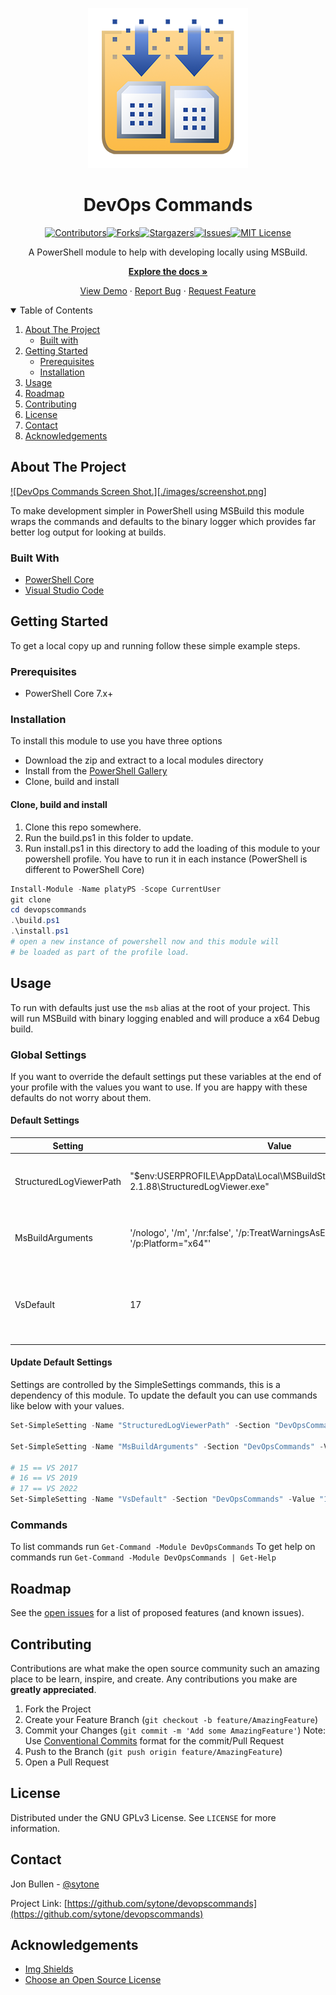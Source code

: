 <div align="center">

![Logo.](./images/msbuild.png "Logo")

# DevOps Commands

[![Contributors][contributors-shield]][contributors-url][![Forks][forks-shield]][forks-url][![Stargazers][stars-shield]][stars-url][![Issues][issues-shield]][issues-url][![MIT License][license-shield]][license-url]

A PowerShell module to help with developing locally using MSBuild.

**[Explore the docs »](https://github.com/sytone/devopscommands)**

[View Demo](https://github.com/sytone/devopscommands) · [Report Bug](https://github.com/sytone/devopscommands/issues) · [Request Feature](https://github.com/sytone/devopscommands/issues)

</div>

<details open="open">
  <summary>Table of Contents</summary>

  1. [About The Project](#about-the-project)
     - [Built with](#built-with)
  2. [Getting Started](#getting-started)
     - [Prerequisites](#prerequisites)
     - [Installation](#installation)
  3. [Usage](#usage)
  4. [Roadmap](#roadmap)
  5. [Contributing](#contributing)
  6. [License](#license)
  7. [Contact](#contact)
  8. [Acknowledgements](#acknowledgements)

</details>

## About The Project

[![DevOps Commands Screen Shot.][./images/screenshot.png]](https://github.com/sytone/devopscommands)

To make development simpler in PowerShell using MSBuild this module wraps the commands and defaults to the binary logger which provides far better log output for looking at builds.

### Built With

- [PowerShell Core](https://docs.microsoft.com/powershell/)
- [Visual Studio Code](https://code.visualstudio.com/)

## Getting Started

To get a local copy up and running follow these simple example steps.

### Prerequisites

- PowerShell Core 7.x+

### Installation

To install this module to use you have three options

- Download the zip and extract to a local modules directory
- Install from the [PowerShell Gallery](https://www.powershellgallery.com/)
- Clone, build and install

#### Clone, build and install

1. Clone this repo somewhere.
2. Run the build.ps1 in this folder to update.
3. Run install.ps1 in this directory to add the loading of this module to your powershell profile. You have to run it in each instance (PowerShell is different to PowerShell Core)

```PowerShell
Install-Module -Name platyPS -Scope CurrentUser
git clone
cd devopscommands
.\build.ps1
.\install.ps1
# open a new instance of powershell now and this module will
# be loaded as part of the profile load.
```

## Usage

To run with defaults just use the `msb` alias at the root of your project. This will run MSBuild with binary logging enabled and will produce a x64 Debug build.

### Global Settings

If you want to override the default settings put these variables at the end of your profile with the values you want to use. If you are happy with these defaults do not worry about them.

#### Default Settings

| Setting                 | Value                                                                                          | Description                                   |
| ----------------------- | ---------------------------------------------------------------------------------------------- | --------------------------------------------- |
| StructuredLogViewerPath | "$env:USERPROFILE\AppData\Local\MSBuildStructuredLogViewer\app-2.1.88\StructuredLogViewer.exe" | Viewer for the Binary log produced by MSBuild |
| MsBuildArguments | '/nologo', '/m', '/nr:false', '/p:TreatWarningsAsErrors="true"', '/p:Platform="x64"' | Arguments passed to MSBuild on every execution |
| VsDefault | 17 | Version of Visual Studio to import the console settings from |


#### Update Default Settings

Settings are controlled by the SimpleSettings commands, this is a dependency of this module. To update the default you can use commands like below with your values.

``` PowerShell
Set-SimpleSetting -Name "StructuredLogViewerPath" -Section "DevOpsCommands" -Value "$env:USERPROFILE\AppData\Local\MSBuildStructuredLogViewer\app-2.0.64\StructuredLogViewer.exe"

Set-SimpleSetting -Name "MsBuildArguments" -Section "DevOpsCommands" -Value @('/nologo', '/m', '/nr:false', '/p:TreatWarningsAsErrors="true"', '/p:Platform="x64"')

# 15 == VS 2017
# 16 == VS 2019
# 17 == VS 2022
Set-SimpleSetting -Name "VsDefault" -Section "DevOpsCommands" -Value "17"
```

### Commands

To list commands run `Get-Command -Module DevOpsCommands`
To get help on commands run `Get-Command -Module DevOpsCommands | Get-Help`

## Roadmap

See the [open issues](https://github.com/sytone/devopscommands/issues) for a list of proposed features (and known issues).

## Contributing

Contributions are what make the open source community such an amazing place to be learn, inspire, and create. Any contributions you make are **greatly appreciated**.

1. Fork the Project
2. Create your Feature Branch (`git checkout -b feature/AmazingFeature`)
3. Commit your Changes (`git commit -m 'Add some AmazingFeature'`)
   Note: Use [Conventional Commits](https://www.conventionalcommits.org/en/v1.0.0/) format for the commit/Pull Request
4. Push to the Branch (`git push origin feature/AmazingFeature`)
5. Open a Pull Request

## License

Distributed under the GNU GPLv3 License. See `LICENSE` for more information.

## Contact

Jon Bullen - [@sytone](https://twitter.com/sytone)

Project Link: [https://github.com/sytone/devopscommands](https://github.com/sytone/devopscommands)

## Acknowledgements

- [Img Shields](https://shields.io)
- [Choose an Open Source License](https://choosealicense.com)

[contributors-shield]: https://img.shields.io/github/contributors/sytone/devopscommands.svg?style=for-the-badge
[contributors-url]: https://github.com/sytone/devopscommands/graphs/contributors
[forks-shield]: https://img.shields.io/github/forks/sytone/devopscommands.svg?style=for-the-badge
[forks-url]: https://github.com/sytone/devopscommands/network/members
[stars-shield]: https://img.shields.io/github/stars/sytone/devopscommands.svg?style=for-the-badge
[stars-url]: https://github.com/sytone/devopscommands/stargazers
[issues-shield]: https://img.shields.io/github/issues/sytone/devopscommands.svg?style=for-the-badge
[issues-url]: https://github.com/sytone/devopscommands/issues
[license-shield]: https://img.shields.io/github/license/sytone/devopscommands?style=for-the-badge
[license-url]: https://github.com/sytone/devopscommands/blob/main/LICENSE
[linkedin-shield]: https://img.shields.io/badge/-LinkedIn-black.svg?style=for-the-badge&logo=linkedin&colorB=555
[product-screenshot]: images/screenshot.png
